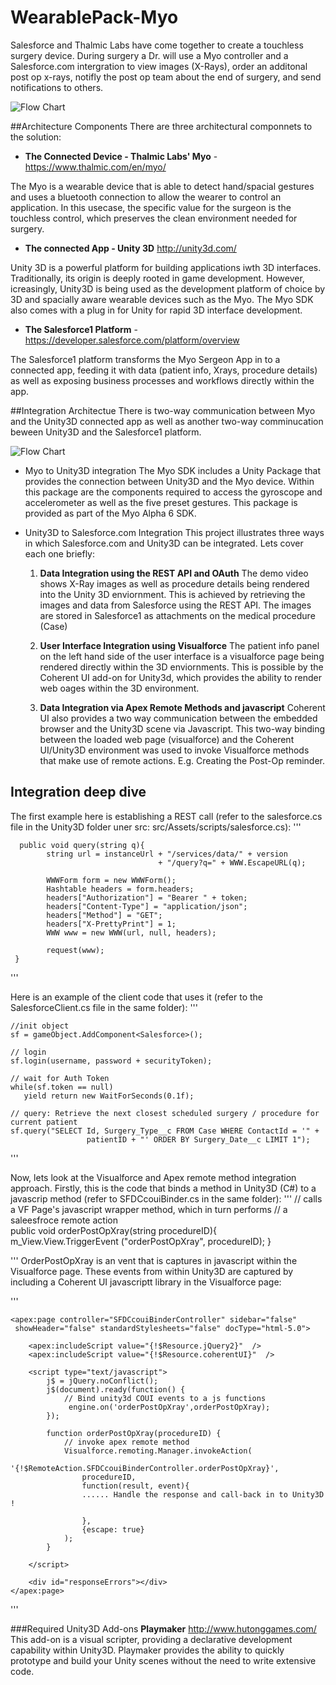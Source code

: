 WearablePack-Myo
================

Salesforce and Thalmic Labs have come together to create a touchless surgery device. During surgery a Dr. will use a Myo controller and a Salesforce.com intergration to view images (X-Rays), order an additonal post op x-rays, notifly the post op team about the end of surgery, and send notifications to others.

![Flow Chart](https://cloud.githubusercontent.com/assets/6456976/3211270/82bf990c-ef0c-11e3-88f0-d9a2f4834aad.png)

##Architecture Components
There are three architectural componnets to the solution:

-  **The Connected Device - Thalmic Labs' Myo** -  https://www.thalmic.com/en/myo/

The Myo is a wearable device that is able to detect hand/spacial gestures and uses a bluetooth connection to allow the wearer to control an application.  In this usecase, the specific value for the surgeon is the touchless control, which preserves the clean environment needed for surgery.

- **The connected App - Unity 3D**  http://unity3d.com/

Unity 3D is a powerful platform for building applications iwth 3D interfaces. Traditionally, its origin is deeply rooted in game development. However, icreasingly, Unity3D is being used as the development platform of choice by 3D and spacially aware wearable devices such as the Myo. The Myo SDK also comes with a plug in for Unity for rapid 3D interface development.

- **The Salesforce1 Platform** - https://developer.salesforce.com/platform/overview

The Salesforce1 platform transforms the Myo Sergeon App in to a connected app, feeding it with data (patient info, Xrays, procedure details) as well as exposing business processes and workflows directly within the app.

##Integration Architectue 
There is two-way communication between Myo and the Unity3D connected app as well as another two-way comminucation beween Unity3D and the Salesforce1 platform.

![Flow Chart](https://cloud.githubusercontent.com/assets/2077602/3217042/32ad59c0-efdb-11e3-8b08-d005d24ae079.png)


-  Myo to Unity3D integration 
The Myo SDK includes a Unity Package that provides the connection between Unity3D and the Myo device.  Within this package are the components required to access the gyroscope and accelerometer as well as the five preset gestures.  This package is provided as part of the Myo Alpha 6 SDK.

-  Unity3D to Salesforce.com Integration 
This project illustrates three ways in which Salesforce.com and Unity3D can be integrated. Lets cover each one briefly:

   1. **Data Integration using the REST API and OAuth**
   The demo video shows X-Ray images as well as procedure details being rendered into the Unity 3D enviornment. This is achieved by retrieving the images and data from Salesforce using the REST API. The images are stored in Salesforce1 as attachments on the medical procedure (Case) 

   2. **User Interface Integration using Visualforce**
   The patient info panel on the left hand side of the user interface is a visualforce page being rendered directly within the 3D enviornments. This is possible by the Coherent UI add-on for Unity3d, which provides the ability to render web oages within the 3D environment. 

   3. **Data Integration via Apex Remote Methods and javascript**
   Coherent UI also provides a two way communication between the embedded browser and the Unity3D scene via Javascript. This two-way binding between the loaded web page (visualforce) and the Coherent UI/Unity3D environment was used to invoke Visualforce  methods that make use of remote actions. E.g. Creating the Post-Op reminder.

## Integration deep dive
The first example here is establishing a REST call (refer to the salesforce.cs file in the Unity3D folder uner src: src/Assets/scripts/salesforce.cs):
'''

      public void query(string q){
            string url = instanceUrl + "/services/data/" + version 
									 + "/query?q=" + WWW.EscapeURL(q);

			WWWForm form = new WWWForm();			
			Hashtable headers = form.headers;
			headers["Authorization"] = "Bearer " + token;
			headers["Content-Type"] = "application/json";
			headers["Method"] = "GET";
			headers["X-PrettyPrint"] = 1;
			WWW www = new WWW(url, null, headers);

			request(www);
	 }
'''

Here is an example of the client code that uses it (refer to the SalesforceClient.cs file in the same folder):
'''

    //init object
    sf = gameObject.AddComponent<Salesforce>();
            
    // login
    sf.login(username, password + securityToken);
            
    // wait for Auth Token
    while(sf.token == null)
       yield return new WaitForSeconds(0.1f);
    
    // query: Retrieve the next closest scheduled surgery / procedure for current patient
    sf.query("SELECT Id, Surgery_Type__c FROM Case WHERE ContactId = '" +
                     patientID + "' ORDER BY Surgery_Date__c LIMIT 1");

'''

Now, lets look at the Visualforce and Apex remote method integration approach. Firstly, this is the code that binds a method in Unity3D (C#) to a javascrip method (refer to SFDCcouiBinder.cs in the same folder):
'''
	// calls a VF Page's javascript wrapper method, which in turn performs 
    // a saleesfroce remote action	
	public void orderPostOpXray(string procedureID){
       m_View.View.TriggerEvent ("orderPostOpXray", procedureID); 
	}

'''
OrderPostOpXray is an vent that is captures in javascript within the Visualforce page. These events from within Unity3D are captured by including a Coherent UI javascriptt library in the Visualforce page:

'''

	<apex:page controller="SFDCcouiBinderController" sidebar="false" 
     showHeader="false" standardStylesheets="false" docType="html-5.0">
    
        <apex:includeScript value="{!$Resource.jQuery2}"  />  
        <apex:includeScript value="{!$Resource.coherentUI}"  />
    
        <script type="text/javascript">
            j$ = jQuery.noConflict();
            j$(document).ready(function() {
                // Bind unity3d COUI events to a js functions
                 engine.on('orderPostOpXray',orderPostOpXray);
            });
        
            function orderPostOpXray(procedureID) {
                // invoke apex remote method
                Visualforce.remoting.Manager.invokeAction(
                    '{!$RemoteAction.SFDCcouiBinderController.orderPostOpXray}',
                    procedureID, 
                    function(result, event){
                    ...... Handle the response and call-back in to Unity3D !
                    
                    },
                    {escape: true}
                );
            }
        
     	</script>
    
        <div id="responseErrors"></div>
	</apex:page>
'''


###Required Unity3D Add-ons
**Playmaker** http://www.hutonggames.com/
This add-on is a visual scripter, providing a declarative development capability within Unity3D.  Playmaker provides the ability to quickly prototype and build your Unity scenes without the need to write extensive code.

